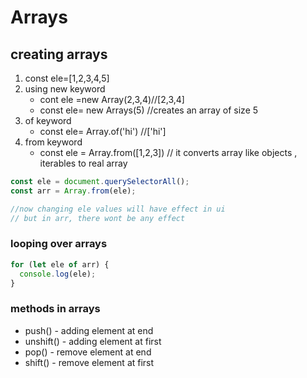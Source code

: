 # Arrays

## creating arrays

1. const ele=[1,2,3,4,5]
2. using new keyword
   - cont ele =new Array(2,3,4)//[2,3,4]
   - const ele= new Arrays(5) //creates an array of size 5
3. of keyword
   - const ele= Array.of('hi') //['hi']
4. from keyword
   - const ele = Array.from([1,2,3]) // it converts array like objects , iterables to real array

```js
const ele = document.querySelectorAll();
const arr = Array.from(ele);

//now changing ele values will have effect in ui
// but in arr, there wont be any effect
```

### looping over arrays

```js
for (let ele of arr) {
  console.log(ele);
}
```

### methods in arrays

- push() - adding element at end
- unshift() - adding element at first
- pop() - remove element at end
- shift() - remove element at first
